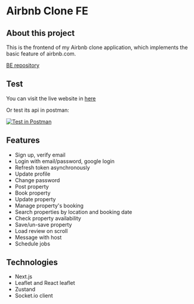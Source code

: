 # Airbnb Clone FE

## About this project

This is the frontend of my Airbnb clone application, which implements the basic feature of airbnb.com.

[BE repository](https://github.com/minhtri06/airbnb-be)

## Test

You can visit the live website in [here](https://minhtri06-airbnb.vercel.app/)

Or test its api in postman:

[![Test in Postman](https://run.pstmn.io/button.svg)](https://app.getpostman.com/run-collection/24479002-a0d0018d-0ca4-4676-ba1f-b972bb391043?action=collection%2Ffork&collection-url=entityId%3D24479002-a0d0018d-0ca4-4676-ba1f-b972bb391043%26entityType%3Dcollection%26workspaceId%3D0b819cc4-d8fd-4e66-87e0-42eb692c58f2#?env%5BNew%20Environment%5D=W10=)

## Features

- Sign up, verify email
- Login with email/password, google login
- Refresh token asynchronously
- Update profile
- Change password
- Post property
- Book property
- Update property
- Manage property's booking
- Search properties by location and booking date
- Check property availability
- Save/un-save property
- Load review on scroll
- Message with host
- Schedule jobs

## Technologies

- Next.js
- Leaflet and React leaflet
- Zustand
- Socket.io client
